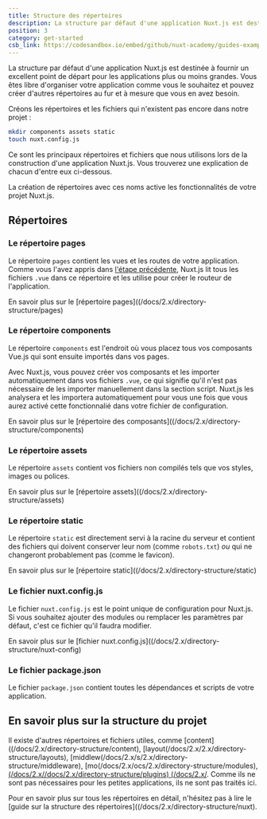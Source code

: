 ```yaml
---
title: Structure des répertoires
description: La structure par défaut d'une application Nuxt.js est destinée à fournir un excellent point de départ pour les applications plus ou moins grandes. Vous êtes libre d'organiser votre application comme vous le souhaitez et pouvez créer d'autres répertoires au fur et à mesure que vous en avez besoin.
position: 3
category: get-started
csb_link: https://codesandbox.io/embed/github/nuxt-academy/guides-examples/tree/master/01_get_started/03_directory_structure?fontsize=14&hidenavigation=1&theme=dark
---
```


La structure par défaut d'une application Nuxt.js est destinée à fournir un excellent point de départ pour les applications plus ou moins grandes. Vous êtes libre d'organiser votre application comme vous le souhaitez et pouvez créer d'autres répertoires au fur et à mesure que vous en avez besoin.

Créons les répertoires et les fichiers qui n'existent pas encore dans notre projet :

```bash
mkdir components assets static
touch nuxt.config.js
```

Ce sont les principaux répertoires et fichiers que nous utilisons lors de la construction d'une application Nuxt.js. Vous trouverez une explication de chacun d'entre eux ci-dessous.

<base-alert type="info">

La création de répertoires avec ces noms active les fonctionnalités de votre projet Nuxt.js.

</base-alert>

## Répertoires

### Le répertoire pages

Le répertoire `pages` contient les vues et les routes de votre application. Comme vous l'avez appris dans [l'étape précédente](/docs/2.x/get-started/routing), Nuxt.js lit tous les fichiers `.vue` dans ce répertoire et les utilise pour créer le routeur de l'application.

<base-alert type="next">

En savoir plus sur le [répertoire pages]((/docs/2.x/directory-structure/pages)

</base-alert>

### Le répertoire components

Le répertoire `components` est l'endroit où vous placez tous vos composants Vue.js qui sont ensuite importés dans vos pages.

Avec Nuxt.js, vous pouvez créer vos composants et les importer automatiquement dans vos fichiers `.vue`, ce qui signifie qu'il n'est pas nécessaire de les importer manuellement dans la section script. Nuxt.js les analysera et les importera automatiquement pour vous une fois que vous aurez activé cette fonctionnalié dans votre fichier de configuration.

<base-alert type="next">

En savoir plus sur le [répertoire des composants]((/docs/2.x/directory-structure/components)

</base-alert>

### Le répertoire assets

Le répertoire `assets` contient vos fichiers non compilés tels que vos styles, images ou polices.

<base-alert type="next">

En savoir plus sur le [répertoire assets]((/docs/2.x/directory-structure/assets)

</base-alert>

### Le répertoire static

Le répertoire `static` est directement servi à la racine du serveur et contient des fichiers qui doivent conserver leur nom (comme `robots.txt`) _ou_ qui ne changeront probablement pas (comme le favicon).

<base-alert type="next">

En savoir plus sur le [répertoire static]((/docs/2.x/directory-structure/static)

</base-alert>

### Le fichier nuxt.config.js

Le fichier `nuxt.config.js` est le point unique de configuration pour Nuxt.js. Si vous souhaitez ajouter des modules ou remplacer les paramètres par défaut, c'est ce fichier qu'il faudra modifier.

<base-alert type="next">

En savoir plus sur le [fichier nuxt.config.js]((/docs/2.x/directory-structure/nuxt-config)

</base-alert>

### Le fichier package.json

Le fichier `package.json` contient toutes les dépendances et scripts de votre application.

<app-modal>
  <code-sandbox  :src="csb_link"></code-sandbox>
</app-modal>

## En savoir plus sur la structure du projet

Il existe d'autres répertoires et fichiers utiles, comme [content]((/docs/2.x/directory-structure/content), [layout(/docs/2.x/2.x/directory-structure/layouts), [middlew(/docs/2.x/s/2.x/directory-structure/middleware), [mo(/docs/2.x/ocs/2.x/directory-structure/modules), [(/docs/2.x//docs/2.x/directory-structure/plugins) (/docs/2.x/](/docs/2.x/directory-structure/store). Comme ils ne sont pas nécessaires pour les petites applications, ils ne sont pas traités ici.

<base-alert type="next">

Pour en savoir plus sur tous les répertoires en détail, n'hésitez pas à lire le [guide sur la structure des répertoires]((/docs/2.x/directory-structure/nuxt).

</base-alert>
